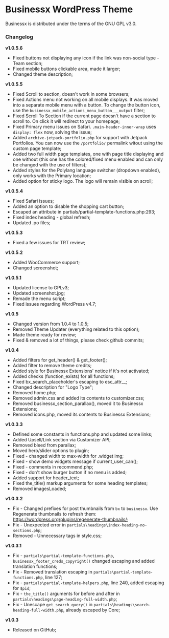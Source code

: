 # Businessx WordPress Theme #
Businessx is distributed under the terms of the GNU GPL v3.0.

### Changelog ###

**v1.0.5.6**
* Fixed buttons not displaying any icon if the link was non-social type - Team section;
* Fixed mobile buttons clickable area, made it larger;
* Changed theme description;

**v1.0.5.5**
* Fixed Scroll to section, doesn't work in some browsers;
* Fixed Actions menu not working on all mobile displays. It was moved into a separate mobile menu with a button. To change the button icon, use the `businessx_mobile_actions_menu_button___output` filter;
* Fixed Scroll To Section if the current page doesn't have a section to scroll to. On click it will redirect to your homepage;
* Fixed Primary menu issues on Safari. `.main-header-inner-wrap` uses `display: flex` now, solving the issue;
* Added `archive-jetpack-portfolio.php` for support with Jetpack Portfolios. You can now use the `/portfolio/` permalink witout using the custom page template;
* Added two full width page templates, one with page title displaying and one without (this one has the colored/fixed menu enabled and can only be changed with the use of filters);
* Added styles for the Polylang language switcher (dropdown enabled), only works with the Primary location;
* Added option for sticky logo. The logo will remain visible on scroll;

**v1.0.5.4**
* Fixed Safari issues;
* Added an option to disable the shopping cart button;
* Escaped an attribute in partials/partial-template-functions.php:293;
* Fixed index heading - global refresh;
* Updated .po files;

**v1.0.5.3**
* Fixed a few issues for TRT review;

**v1.0.5.2**
* Added WooCommerce support;
* Changed screenshot;

**v1.0.5.1**
* Updated license to GPLv3;
* Updated screenshot.jpg;
* Remade the menu script;
* Fixed issues regarding WordPress v4.7;

**v1.0.5**
* Changed version from 1.0.4 to 1.0.5;
* Removed Theme Updater (everything related to this option);
* Made theme ready for review;
* Fixed & removed a lot of things, please check github commits;

**v1.0.4**
* Added filters for get_header() & get_footer();
* Added filter to remove theme credits;
* Added style for Businessx Extensions' notice if it's not activated;
* Added checks (function_exists) for all functions;
* Fixed bx_search_placeholder's escaping to esc_attr__;
* Changed description for "Logo Type";
* Removed home.php;
* Removed admin.css and added its contents to customizer.css;
* Removed businessx_section_parallax(), moved it to Businessx Extensions;
* Removed icons.php, moved its contents to Businessx Extensions;

**v1.0.3.3**
* Defined some constants in functions.php and updated some links;
* Added Upsell/Link section via Customizer API;
* Removed bleed from parallax;
* Moved hero/slider options to plugin;
* Fixed - changed width to max-width for .widget img;
* Fixed - show demo widgets message if current_user_can();
* Fixed - comments in recommend.php;
* Fixed - don't show burger button if no menu is added;
* Added support for header_text;
* Fixed the_title() markup arguments for some heading templates;
* Removed imagesLoaded;

**v1.0.3.2**
* Fix - Changed prefixes for post thumbnails from `bx` to `businessx`. Use Regenerate thumbnails to refresh them: https://wordpress.org/plugins/regenerate-thumbnails/;
* Fix - Unexpected error in `partials\headings\index-heading-no-sections.php`;
* Removed - Unnecessary tags in style.css;

**v1.0.3.1**
* Fix - `partials\partial-template-functions.php`, `businessx_footer_creds_copyright()` changed escaping and added translation functions;
* Fix - Removed translation escaping in `partials\partial-template-functions.php`, line 127;
* Fix - `partials\partial-template-helpers.php`, line 240, added escaping for `$pid`;
* Fix - `the_title()` arguments for before and after in `partials\headings\page-heading-full-width.php`;
* Fix - Unescape `get_search_query()` in `partials\headings\search-heading-full-width.php`, already escaped by Core;

**v1.0.3**
* Released on GitHub;
